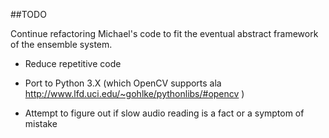 
##TODO 

Continue refactoring Michael's code to fit the eventual abstract framework of the ensemble system.

* Reduce repetitive code
    
* Port to Python 3.X (which OpenCV supports ala http://www.lfd.uci.edu/~gohlke/pythonlibs/#opencv )
    
* Attempt to figure out if slow audio reading is a fact or a symptom of mistake
    
